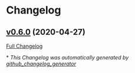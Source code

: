 # Changelog

## [v0.6.0](https://github.com/scala-exercises/sbt-exercise/tree/v0.6.0) (2020-04-27)

[Full Changelog](https://github.com/scala-exercises/sbt-exercise/compare/9f7daa2dad25250cd1ef0636fce8418b97f0b3e9...v0.6.0)



\* *This Changelog was automatically generated by [github_changelog_generator](https://github.com/github-changelog-generator/github-changelog-generator)*
